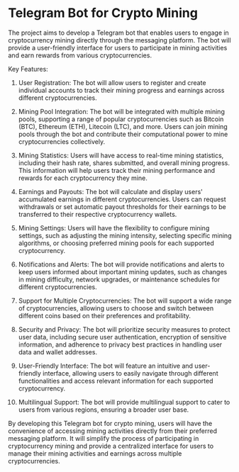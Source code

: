 

# Telegram Bot for Crypto Mining

The project aims to develop a Telegram bot that enables users to engage in cryptocurrency mining directly through the messaging platform. The bot will provide a user-friendly interface for users to participate in mining activities and earn rewards from various cryptocurrencies.

Key Features:

1. User Registration: The bot will allow users to register and create individual accounts to track their mining progress and earnings across different cryptocurrencies.

2. Mining Pool Integration: The bot will be integrated with multiple mining pools, supporting a range of popular cryptocurrencies such as Bitcoin (BTC), Ethereum (ETH), Litecoin (LTC), and more. Users can join mining pools through the bot and contribute their computational power to mine cryptocurrencies collectively.

3. Mining Statistics: Users will have access to real-time mining statistics, including their hash rate, shares submitted, and overall mining progress. This information will help users track their mining performance and rewards for each cryptocurrency they mine.

4. Earnings and Payouts: The bot will calculate and display users' accumulated earnings in different cryptocurrencies. Users can request withdrawals or set automatic payout thresholds for their earnings to be transferred to their respective cryptocurrency wallets.

5. Mining Settings: Users will have the flexibility to configure mining settings, such as adjusting the mining intensity, selecting specific mining algorithms, or choosing preferred mining pools for each supported cryptocurrency.

6. Notifications and Alerts: The bot will provide notifications and alerts to keep users informed about important mining updates, such as changes in mining difficulty, network upgrades, or maintenance schedules for different cryptocurrencies.

7. Support for Multiple Cryptocurrencies: The bot will support a wide range of cryptocurrencies, allowing users to choose and switch between different coins based on their preferences and profitability.

8. Security and Privacy: The bot will prioritize security measures to protect user data, including secure user authentication, encryption of sensitive information, and adherence to privacy best practices in handling user data and wallet addresses.

9. User-Friendly Interface: The bot will feature an intuitive and user-friendly interface, allowing users to easily navigate through different functionalities and access relevant information for each supported cryptocurrency.

10. Multilingual Support: The bot will provide multilingual support to cater to users from various regions, ensuring a broader user base.

By developing this Telegram bot for crypto mining, users will have the convenience of accessing mining activities directly from their preferred messaging platform. It will simplify the process of participating in cryptocurrency mining and provide a centralized interface for users to manage their mining activities and earnings across multiple cryptocurrencies.
